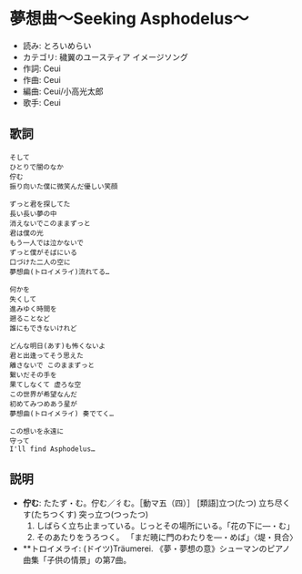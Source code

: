 夢想曲～Seeking Asphodelus～
=============================

- 読み: とろいめらい
- カテゴリ: 穢翼のユースティア イメージソング
- 作詞: Ceui
- 作曲: Ceui
- 編曲: Ceui/小高光太郎
- 歌手: Ceui


歌詞
-----

    そして
    ひとりで闇のなか
    佇む
    振り向いた僕に微笑んだ優しい笑顔

    ずっと君を探してた
    長い長い夢の中
    消えないでこのままずっと
    君は僕の光
    もう一人では泣かないで
    ずっと僕がそばにいる
    口づけた二人の空に
    夢想曲(トロイメライ)流れてる…

    何かを
    失くして
    進みゆく時間を
    遡ることなど
    誰にもできないけれど

    どんな明日(あす)も怖くないよ
    君と出逢ってそう思えた
    離さないで このままずっと
    繋いだその手を
    果てしなくて 虚ろな空
    この世界が希望なんだ
    初めてみつめあう星が
    夢想曲(トロイメライ) 奏でてく…

    この想いを永遠に
    守って
    I'll find Asphodelus…


説明
-----

- **佇む**: たたず・む。佇む／彳む。［動マ五（四）］ [類語]立つ(たつ) 立ち尽くす(たちつくす) 突っ立つ(つったつ) 
    1. しばらく立ち止まっている。じっとその場所にいる。「花の下に―・む」
    2. そのあたりをうろつく。 「まだ暁に門のわたりを―・めば」〈堤・貝合〉
- **トロイメライ: (ドイツ)Träumerei. 《夢・夢想の意》シューマンのピアノ曲集「子供の情景」の第7曲。
